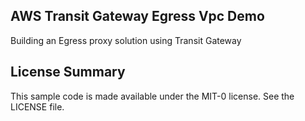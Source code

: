 ## AWS Transit Gateway Egress Vpc Demo

Building an Egress proxy solution using Transit Gateway

## License Summary

This sample code is made available under the MIT-0 license. See the LICENSE file.
